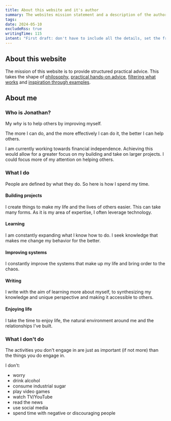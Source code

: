 ```yaml
---
title: About this website and it's author
summary: The websites mission statement and a description of the author.
tags:
date: 2024-05-10
excludeRss: true
writingTime: 115
intent: "First draft: don't have to include all the details, set the frame and expand it later. Only use verbs to describe myself."
---
```


## About this website

The mission of this website is to provide structured practical advice.
This takes the shape of [philosophy](essay), [practical hands-on advice](guide),
[filtering what works](review) and [inspiration through examples](project).

## About me

### Who is Jonathan?

My _why_ is to help others by improving myself.

The more I can do, and the more effectively I can do it, the better I can help others.

I am currently working towards financial independence.
Achieving this would allow for a greater focus on my building and take on larger projects.
I could focus more of my attention on helping others.

### What I do

People are defined by what they do.
So here is how I spend my time.

#### Building projects

I create things to make my life and the lives of others easier.
This can take many forms.
As it is my area of expertise, I often leverage technology.

#### Learning

I am constantly expanding what I know how to do.
I seek knowledge that makes me change my behavior for the better.

#### Improving systems

I constantly improve the systems that make up my life and bring order to the chaos.

#### Writing

I write with the aim of learning more about myself, to synthesizing my knowledge
and unique perspective and making it accessible to others.

#### Enjoying life

I take the time to enjoy life, the natural environment around me and the
relationships I've built.

### What I don't do

The activities you don't engage in are just as important (if not more) than the
things you do engage in.

I don't:
- worry
- drink alcohol
- consume industrial sugar
- play video games
- watch TV/YouTube
- read the news
- use social media
- spend time with negative or discouraging people
